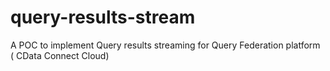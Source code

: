# query-results-stream
A POC to implement Query results streaming for Query Federation platform ( CData Connect Cloud)
